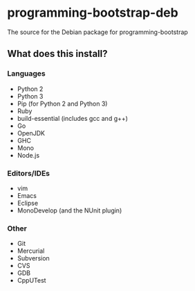 # programming-bootstrap-deb
The source for the Debian package for programming-bootstrap

## What does this install?
### Languages
- Python 2
- Python 3
- Pip (for Python 2 and Python 3)
- Ruby
- build-essential (includes gcc and g++)
- Go
- OpenJDK
- GHC
- Mono
- Node.js

### Editors/IDEs
- vim
- Emacs
- Eclipse
- MonoDevelop (and the NUnit plugin)

### Other
- Git
- Mercurial
- Subversion
- CVS
- GDB
- CppUTest
